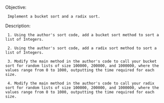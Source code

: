 Objective:

     Implement a bucket sort and a radix sort.


Description:


     1. Using the author's sort code, add a bucket sort method to sort a list of Integers. 

     2. Using the author's sort code, add a radix sort method to sort a list of Integers. 

     3. Modify the main method in the author's code to call your bucket sort for random lists of size 100000, 200000, and 1000000, where the values range from 0 to 1000, outputting the time required for each size.  

     4. Modify the main method in the author's code to call your radix sort for random lists of size 100000, 200000, and 1000000, where the values range from 0 to 1000, outputting the time required for each size. 
